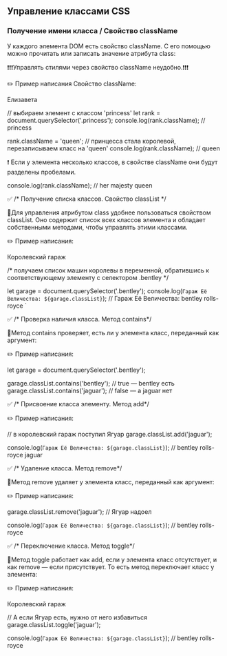 ## Управление классами CSS

### Получение имени класса / Свойство className

У каждого элемента DOM есть свойство className. С его помощью можно прочитать или записать значение атрибута class:

❗❗❗Управлять стилями через свойство className неудобно.❗❗❗

✏️ Пример написания Свойство className:

<div class="princess">Елизавета</div>

// выбираем элемент c классом 'princess'
let rank = document.querySelector('.princess');
console.log(rank.className); // princess

rank.className = 'queen'; // принцесса стала королевой, перезаписываем класс на 'queen'
console.log(rank.className); // queen

❗ Если у элемента несколько классов, в свойстве className они будут разделены пробелами.

console.log(rank.className); // her majesty queen 


✅
/* Получение списка классов. Свойство classList */

🔶Для управления атрибутом class удобнее пользоваться свойством classList. Оно содержит список всех классов элемента и обладает собственными методами, чтобы управлять этими классами.

✏️ Пример написания:

<!-- В именах классов записаны марки машин Её Величества -->
<div class="bentley rolls-royce">Королевский гараж</div>

/* получаем список машин королевы в переменной,
обратившись к соответствующему элементу с селектором .bentley */

let garage = document.querySelector('.bentley');
console.log(`Гараж Её Величества: ${garage.classList}`); // Гараж Её Величества: bentley rolls-royce 
`

✅
/* Проверка наличия класса. Метод contains*/

🔶Метод contains проверяет, есть ли у элемента класс, переданный как аргумент:

✏️ Пример написания:

let garage = document.querySelector('.bentley');

garage.classList.contains('bentley'); // true — bentley есть
garage.classList.contains('jaguar'); // false — а jaguar нет


✅
/* Присвоение класса элементу. Метод add*/

✏️ Пример написания:

// в королевский гараж поступил Ягуар
garage.classList.add('jaguar');

console.log(`Гараж Её Величества: ${garage.classList}`); // bentley rolls-royce jaguar


✅
/* Удаление класса. Метод remove*/

🔶Метод remove удаляет у элемента класс, переданный как аргумент:

✏️ Пример написания:

garage.classList.remove('jaguar'); // Ягуар надоел

console.log(`Гараж Её Величества: ${garage.classList}`); // bentley rolls-royce


✅
/* Переключение класса. Метод toggle*/

🔶Метод toggle работает как add, если у элемента класс отсутствует, и как remove — если присутствует. То есть метод переключает класс у элемента:

✏️ Пример написания:

<div class="bentley rolls-royce jaguar">Королевский гараж</div>


// А если Ягуар есть, нужно от него избавиться  
garage.classList.toggle('jaguar');

console.log(`Гараж Её Величества: ${garage.classList}`); // bentley rolls-royce

